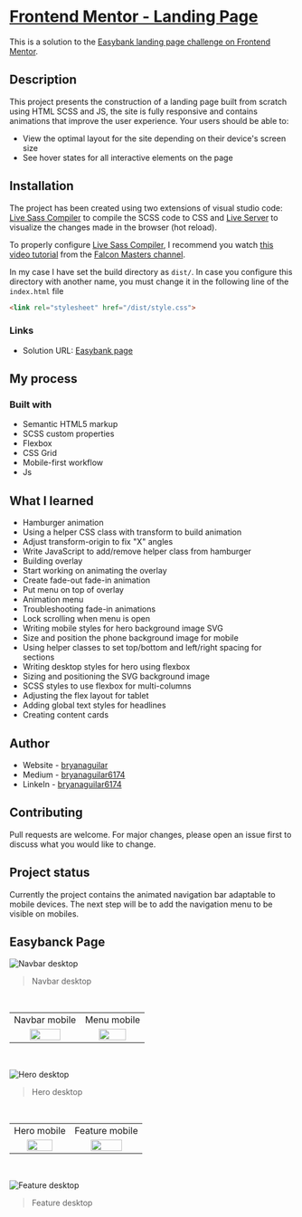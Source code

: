 # [Frontend Mentor - Landing Page](https://bryanaguilar-easybank.netlify.app/)

This is a solution to the [Easybank landing page challenge on Frontend Mentor](https://www.frontendmentor.io/challenges/easybank-landing-page-WaUhkoDN).

## Description

This project presents the construction of a landing page built from scratch using HTML SCSS and JS, the site is fully responsive and contains animations that improve the user experience. Your users should be able to:

- View the optimal layout for the site depending on their device's screen size
- See hover states for all interactive elements on the page

## Installation

The project has been created using two extensions of visual studio code: [Live Sass Compiler](https://marketplace.visualstudio.com/items?itemName=ritwickdey.live-sass "Live Sass Compiler") to compile the SCSS code to CSS and [Live Server](https://marketplace.visualstudio.com/items?itemName=ritwickdey.LiveServer "Live Server") to visualize the changes made in the browser (hot reload).

To properly configure [Live Sass Compiler](https://marketplace.visualstudio.com/items?itemName=ritwickdey.live-sass "Live Sass Compiler"), I recommend you watch [this video tutorial](https://www.youtube.com/watch?v=A1tyKkkziTc&t=10s&ab_channel=FalconMasters "this video tutorial") from the [Falcon Masters channel](https://www.youtube.com/channel/UCJl1YajcPWTeJNsQhGyMIMg "Falcon Masters channel").

In my case I have set the build directory as `dist/`. In case you configure this directory with another name, you must change it in the following line of the `index.html` file

```html
<link rel="stylesheet" href="/dist/style.css">
```

### Links

- Solution URL: [Easybank page](https://bryanaguilar-easybank.netlify.app/)

## My process

### Built with

- Semantic HTML5 markup
- SCSS custom properties
- Flexbox
- CSS Grid
- Mobile-first workflow
- Js

## What I learned

- Hamburger animation
- Using a helper CSS class with transform to build animation
- Adjust transform-origin to fix "X" angles
- Write JavaScript to add/remove helper class from hamburger
- Building overlay
- Start working on animating the overlay
- Create fade-out fade-in animation
- Put menu on top of overlay
- Animation menu
- Troubleshooting fade-in animations
- Lock scrolling when menu is open
- Writing mobile styles for hero background image SVG
- Size and position the phone background image for mobile
- Using helper classes to set top/bottom and left/right spacing for sections
- Writing desktop styles for hero using flexbox
- Sizing and positioning the SVG background image
- SCSS styles to use flexbox for multi-columns
- Adjusting the flex layout for tablet
- Adding global text styles for headlines
- Creating content cards

## Author

- Website - [bryanaguilar](https://bryanaguilar.gatsbyjs.io/)
- Medium - [bryanaguilar6174](https://bryanaguilar6174.medium.com/)
- LinkeIn - [bryanaguilar6174](https://www.linkedin.com/in/bryanaguilar6174)

## Contributing

Pull requests are welcome. For major changes, please open an issue first to discuss what you would like to change.

## Project status

Currently the project contains the animated navigation bar adaptable to mobile devices. The next step will be to add the navigation menu to be visible on mobiles.

## Easybanck Page

![Navbar desktop](https://github.com/bryanAguilar001/easybank-page-challenge/blob/main/media/navbar-desktop.PNG?raw=true)

> Navbar desktop

<br>
<table>
  <tr>
    <td>Navbar mobile</td>
    <td>Menu mobile</td>
  </tr>
  <tr>
    <td align="center" valign="center"><img src="https://github.com/bryanAguilar001/easybank-page-challenge/blob/main/media/navbar-mobile.PNG?raw=true" width="70%"></td>
    <td align="center" valign="center"><img src="https://github.com/bryanAguilar001/easybank-page-challenge/blob/main/media/menu-mobile.PNG?raw=true" width="70%"></td>
  </tr>
 </table>
<br>

![Hero desktop](https://github.com/bryanAguilar001/easybank-page-challenge/blob/main/media/hero.PNG?raw=true)

> Hero desktop

<br>
<table>
  <tr>
    <td>Hero mobile</td>
    <td>Feature mobile</td>
  </tr>
  <tr>
    <td align="center" valign="center"><img src="https://github.com/bryanAguilar001/easybank-page-challenge/blob/main/media/hero-mobile.PNG?raw=true" width="70%"></td>
    <td align="center" valign="center"><img src="https://github.com/bryanAguilar001/easybank-page-challenge/blob/main/media/feature-mobile.PNG?raw=true" width="70%"></td>
  </tr>
</table>
<br>

![Feature desktop](https://github.com/bryanAguilar001/easybank-page-challenge/blob/main/media/feature-desktop.PNG?raw=true)

> Feature desktop
